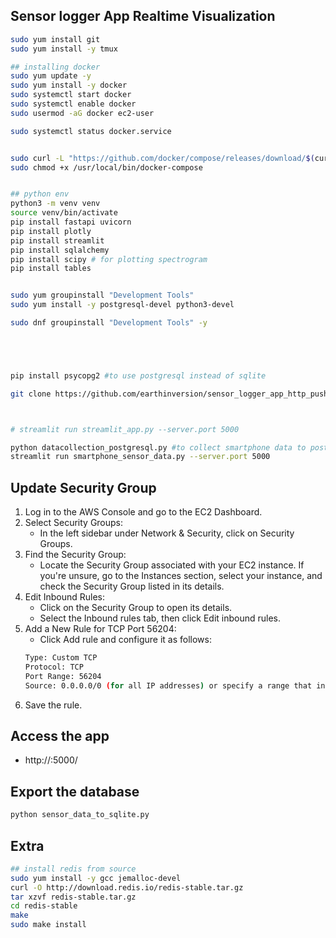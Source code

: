 ## Sensor logger App Realtime Visualization

```bash
sudo yum install git
sudo yum install -y tmux

## installing docker
sudo yum update -y
sudo yum install -y docker
sudo systemctl start docker
sudo systemctl enable docker
sudo usermod -aG docker ec2-user

sudo systemctl status docker.service


sudo curl -L "https://github.com/docker/compose/releases/download/$(curl -s https://api.github.com/repos/docker/compose/releases/latest | grep -Po '"tag_name": "\K.*?(?=")')/docker-compose-$(uname -s)-$(uname -m)" -o /usr/local/bin/docker-compose
sudo chmod +x /usr/local/bin/docker-compose


## python env
python3 -m venv venv
source venv/bin/activate
pip install fastapi uvicorn
pip install plotly
pip install streamlit
pip install sqlalchemy
pip install scipy # for plotting spectrogram
pip install tables


sudo yum groupinstall "Development Tools"
sudo yum install -y postgresql-devel python3-devel

sudo dnf groupinstall "Development Tools" -y





pip install psycopg2 #to use postgresql instead of sqlite

git clone https://github.com/earthinversion/sensor_logger_app_http_push_server.git



# streamlit run streamlit_app.py --server.port 5000

python datacollection_postgresql.py #to collect smartphone data to postgresql server asynchronously
streamlit run smartphone_sensor_data.py --server.port 5000
```


## Update Security Group
1. Log in to the AWS Console and go to the EC2 Dashboard.
1. Select Security Groups:
    - In the left sidebar under Network & Security, click on Security Groups.
1. Find the Security Group:
    - Locate the Security Group associated with your EC2 instance. If you're unsure, go to the Instances section, select your instance, and check the Security Group listed in its details.
1. Edit Inbound Rules:
    - Click on the Security Group to open its details.
    - Select the Inbound rules tab, then click Edit inbound rules.
1. Add a New Rule for TCP Port 56204:
    - Click Add rule and configure it as follows:
    ```bash
    Type: Custom TCP
    Protocol: TCP
    Port Range: 56204
    Source: 0.0.0.0/0 (for all IP addresses) or specify a range that includes your phone’s IP address if you want to restrict access.
    ```
1. Save the rule.


## Access the app
- http://<ip-address>:5000/

## Export the database
```bash
python sensor_data_to_sqlite.py

```

## Extra
```bash
## install redis from source
sudo yum install -y gcc jemalloc-devel
curl -O http://download.redis.io/redis-stable.tar.gz
tar xzvf redis-stable.tar.gz
cd redis-stable
make
sudo make install
```